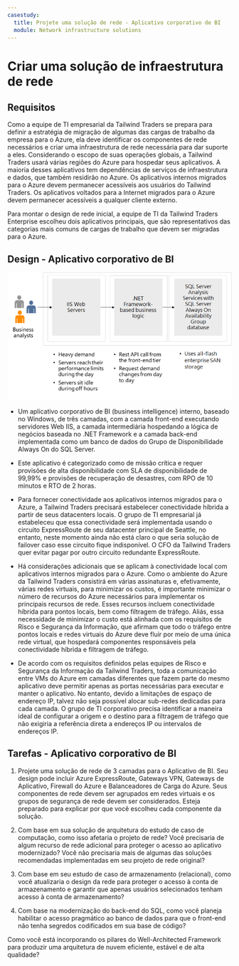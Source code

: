 ```yaml
---
casestudy:
  title: Projete uma solução de rede - Aplicativo corporativo de BI
  module: Network infrastructure solutions
---
```

# Criar uma solução de infraestrutura de rede  

## Requisitos

Como a equipe de TI empresarial da Tailwind Traders se prepara para definir a estratégia de migração de algumas das cargas de trabalho da empresa para o Azure, ela deve identificar os componentes de rede necessários e criar uma infraestrutura de rede necessária para dar suporte a eles. Considerando o escopo de suas operações globais, a Tailwind Traders usará várias regiões do Azure para hospedar seus aplicativos. A maioria desses aplicativos tem dependências de serviços de infraestrutura e dados, que também residirão no Azure. Os aplicativos internos migrados para o Azure devem permanecer acessíveis aos usuários do Tailwind Traders. Os aplicativos voltados para a Internet migrados para o Azure devem permanecer acessíveis a qualquer cliente externo. 

Para montar o design de rede inicial, a equipe de TI da Tailwind Traders Enterprise escolheu dois aplicativos principais, que são representativos das categorias mais comuns de cargas de trabalho que devem ser migradas para o Azure.  

## Design - Aplicativo corporativo de BI 

![Arquitetura do aplicativo corporativo de BI](media/compute.png)

-   Um aplicativo corporativo de BI (business intelligence) interno, baseado no Windows, de três camadas, com a camada front-end executando servidores Web IIS, a camada intermediária hospedando a lógica de negócios baseada no .NET Framework e a camada back-end implementada como um banco de dados do Grupo de Disponibilidade Always On do SQL Server. 

-   Este aplicativo é categorizado como de missão crítica e requer provisões de alta disponibilidade com SLA de disponibilidade de 99,99% e provisões de recuperação de desastres, com RPO de 10 minutos e RTO de 2 horas.

-   Para fornecer conectividade aos aplicativos internos migrados para o Azure, a Tailwind Traders precisará estabelecer conectividade híbrida a partir de seus datacenters locais. O grupo de TI empresarial já estabeleceu que essa conectividade será implementada usando o circuito ExpressRoute de seu datacenter principal de Seattle, no entanto, neste momento ainda não está claro o que seria solução de failover caso esse circuito fique indisponível. O CFO da Tailwind Traders quer evitar pagar por outro circuito redundante ExpressRoute. 

- Há considerações adicionais que se aplicam à conectividade local com aplicativos internos migrados para o Azure. Como o ambiente do Azure da Tailwind Traders consistirá em várias assinaturas e, efetivamente, várias redes virtuais, para minimizar os custos, é importante minimizar o número de recursos do Azure necessários para implementar os principais recursos de rede. Esses recursos incluem conectividade híbrida para pontos locais, bem como filtragem de tráfego. Aliás, essa necessidade de minimizar o custo está alinhada com os requisitos de Risco e Segurança da Informação, que afirmam que todo o tráfego entre pontos locais e redes virtuais do Azure deve fluir por meio de uma única rede virtual, que hospedará componentes responsáveis pela conectividade híbrida e filtragem de tráfego. 

-   De acordo com os requisitos definidos pelas equipes de Risco e Segurança da Informação da Tailwind Traders, toda a comunicação entre VMs do Azure em camadas diferentes que fazem parte do mesmo aplicativo deve permitir apenas as portas necessárias para executar e manter o aplicativo. No entanto, devido a limitações de espaço de endereço IP, talvez não seja possível alocar sub-redes dedicadas para cada camada. O grupo de TI corporativo precisa identificar a maneira ideal de configurar a origem e o destino para a filtragem de tráfego que não exigiria a referência direta a endereços IP ou intervalos de endereços IP.


## Tarefas - Aplicativo corporativo de BI 

1. Projete uma solução de rede de 3 camadas para o Aplicativo de BI. Seu design pode incluir Azure ExpressRoute, Gateways VPN, Gateways de Aplicativo, Firewall do Azure e Balanceadores de Carga do Azure. Seus componentes de rede devem ser agrupados em redes virtuais e os grupos de segurança de rede devem ser considerados. Esteja preparado para explicar por que você escolheu cada componente da solução. 

2. Com base em sua solução de arquitetura do estudo de caso de computação, como isso afetaria o projeto de rede? Você precisaria de algum recurso de rede adicional para proteger o acesso ao aplicativo modernizado? Você não precisaria mais de algumas das soluções recomendadas implementadas em seu projeto de rede original? 

3. Com base em seu estudo de caso de armazenamento (relacional), como você atualizaria o design da rede para proteger o acesso à conta de armazenamento e garantir que apenas usuários selecionados tenham acesso à conta de armazenamento?

4. Com base na modernização do back-end do SQL, como você planeja habilitar o acesso pragmático ao banco de dados para que o front-end não tenha segredos codificados em sua base de código?

Como você está incorporando os pilares do Well-Architected Framework para produzir uma arquitetura de nuvem eficiente, estável e de alta qualidade?
